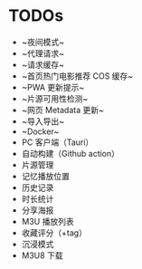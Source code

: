 # TODOs

- ~夜间模式~
- ~代理请求~
- ~请求缓存~
- ~首页热门电影推荐 COS 缓存~
- ~PWA 更新提示~
- ~片源可用性检测~
- ~网页 Metadata 更新~
- ~导入导出~
- ~Docker~
- PC 客户端（Tauri）
- 自动构建（Github action）
- 片源管理
- 记忆播放位置
- 历史记录
- 时长统计
- 分享海报
- M3U 播放列表
- 收藏评分（+tag）
- 沉浸模式
- M3U8 下载
